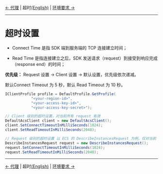 [← 代理](3-Proxy-CN.md) | 超时[(English)](4-Timeout-EN.md) | [环境要求 →](0-Requirements-CN.md)
***

# 超时设置
* Connect Time 是指 SDK 端到服务端的 TCP 连接建立时间；

* Read Time 是指连接建立之后，SDK 发送请求（request）到接受到响应完成（response end）的时间；
  
**优先级：** Request 设置 -> Client 设置 -> 默认设置，优先级依次递减。

默认Connect Timeout 为 5 秒，默认 Read Timeout 为 10 秒。

```csharp
IClientProfile profile = DefaultProfile.GetProfile(
            "<your-region-id>",
            "<your-access-key-id>",
            "<your-access-key-secret>");

// Client 级别的超时设置，对当前所有 request 有效
DefaultAcsClient client = new DefaultAcsClient();
client.SetConnectTimeoutInMilliSeconds(1024);
client.SetReadTimeoutInMilliSeconds(2048);

// Request 级别的超时设置 以 ECS 的 DescribeInstancesRequest 为例，仅对当前 request请求有效
DescribeInstancesRequest request = new DescribeInstancesRequest();
request.SetConnectTimeoutInMilliSeconds(1024);
request.SetReadTimeoutInMilliSeconds(2048);
```

***
[← 代理](3-Proxy-CN.md) | 超时[(English)](4-Timeout-EN.md) | [环境要求 →](0-Requirements-CN.md)
